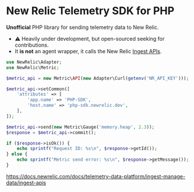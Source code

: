 # New Relic Telemetry SDK for PHP

**Unofficial** PHP library for sending telemetry data to New Relic.

- ⚠️ Heavily under development, but open-sourced seeking for contributions.
- It **is not** an agent wrapper, it calls the New Relic [Ingest APIs](https://docs.newrelic.com/docs/telemetry-data-platform/ingest-manage-data/ingest-apis).

```php
use NewRelic\Adapter;
use NewRelic\Metric;

$metric_api = new Metric\API(new Adapter\Curl(getenv('NR_API_KEY')));

$metric_api->setCommon([
    'attributes' => [
        'app.name' => 'PHP-SDK',
        'host.name' => 'php-sdk.newrelic.dev',
    ],
]);

$metric_api->send(new Metric\Gauge('memory.heap', 2.3));
$response = $metric_api->commit();

if ($response->isOk()) {
    echo sprintf("Request ID: %s\n", $response->getId());
} else {
    echo sprintf("Metric send error: %s\n", $response->getMessage());
}
```

https://docs.newrelic.com/docs/telemetry-data-platform/ingest-manage-data/ingest-apis